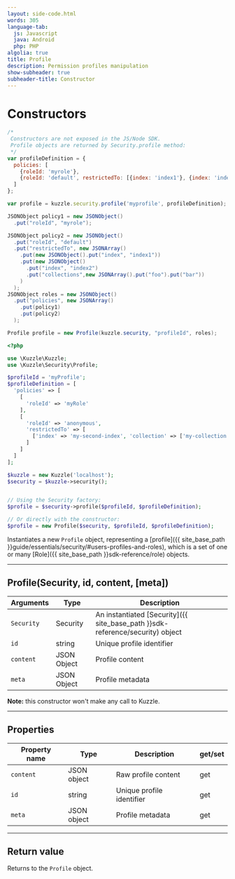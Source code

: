 ```yaml
---
layout: side-code.html
words: 305
language-tab:
  js: Javascript
  java: Android
  php: PHP
algolia: true
title: Profile
description: Permission profiles manipulation
show-subheader: true
subheader-title: Constructor
---
```


# Constructors

```js
/*
 Constructors are not exposed in the JS/Node SDK.
 Profile objects are returned by Security.profile method:
 */
var profileDefinition = {
  policies: [
    {roleId: 'myrole'},
    {roleId: 'default', restrictedTo: [{index: 'index1'}, {index: 'index2', collections: ['foo', 'bar'] } ] }
  ]
};

var profile = kuzzle.security.profile('myprofile', profileDefinition);
```

```java
JSONObject policy1 = new JSONObject()
  .put("roleId", "myrole");

JSONObject policy2 = new JSONObject()
  .put("roleId", "default")
  .put("restrictedTo", new JSONArray()
    .put(new JSONObject().put("index", "index1"))
    .put(new JSONObject()
      .put("index", "index2")
      .put("collections",new JSONArray().put("foo").put("bar"))
    )
  );
JSONObject roles = new JSONObject()
  .put("policies", new JSONArray()
    .put(policy1)
    .put(policy2)
  );

Profile profile = new Profile(kuzzle.security, "profileId", roles);
```

```php
<?php

use \Kuzzle\Kuzzle;
use \Kuzzle\Security\Profile;

$profileId = 'myProfile';
$profileDefinition = [
  'policies' => [
    [
      'roleId' => 'myRole'
    ],
    [
      'roleId' => 'anonymous',
      'restrictedTo' => [
        ['index' => 'my-second-index', 'collection' => ['my-collection']]
      ]
    ]
  ]
];

$kuzzle = new Kuzzle('localhost');
$security = $kuzzle->security();


// Using the Security factory:
$profile = $security->profile($profileId, $profileDefinition);

// Or directly with the constructor:
$profile = new Profile($security, $profileId, $profileDefinition);
```

Instantiates a new `Profile` object, representing a [profile]({{ site_base_path }}guide/essentials/security/#users-profiles-and-roles), which is a set of one or many [Role]({{ site_base_path }}sdk-reference/role) objects.

---

## Profile(Security, id, content, [meta])

| Arguments | Type | Description |
|---------------|---------|----------------------------------------|
| ``Security`` | Security | An instantiated [Security]({{ site_base_path }}sdk-reference/security) object |
| ``id`` | string | Unique profile identifier |
| ``content`` | JSON Object | Profile content |
| ``meta`` | JSON Object | Profile metadata |

**Note:**  this constructor won't make any call to Kuzzle.

---

## Properties

| Property name | Type | Description | get/set |
|--------------|--------|-----------------------------------|---------|
| `content` | JSON object | Raw profile content | get |
| `id` | string | Unique profile identifier | get |
| `meta` | JSON object | Profile metadata | get |

---

## Return value

Returns to the `Profile` object.
